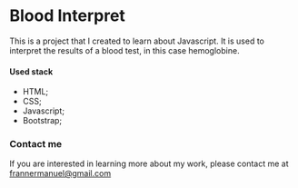 # Blood Interpret
This is a project that I created to learn about Javascript. It is used to interpret the results of a blood test, in this case hemoglobine.

#### Used stack

- HTML;
- CSS;
- Javascript;
- Bootstrap;

### Contact me

If you are interested in learning more about my work, please contact me at frannermanuel@gmail.com
